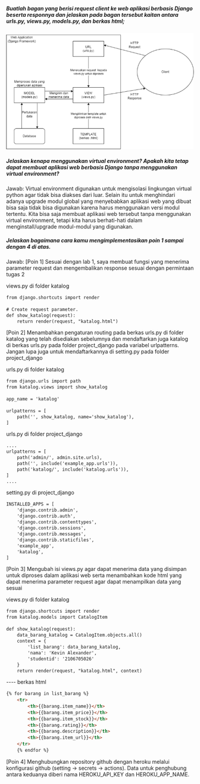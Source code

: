 ##### Buatlah bagan yang berisi request client ke web aplikasi berbasis Django beserta responnya dan jelaskan pada bagan tersebut kaitan antara urls.py, views.py, models.py, dan berkas html;
![bagan](https://github.com/kevin-alex-12/tugasdua-pbp/blob/main/katalog/bagandjango.png?raw=true)

##### Jelaskan kenapa menggunakan virtual environment? Apakah kita tetap dapat membuat aplikasi web berbasis Django tanpa menggunakan virtual environment?
Jawab: Virtual environment digunakan untuk mengisolasi lingkungan virtual python agar tidak bisa diakses dari luar. Selain itu untuk menghindari adanya upgrade modul global yang menyebabkan aplikasi web yang dibuat bisa saja tidak bisa digunakan karena harus menggunakan versi modul tertentu. Kita bisa saja membuat aplikasi web tersebut tanpa menggunakan virtual environment, tetapi kita harus berhati-hati dalam menginstall/upgrade modul-modul yang digunakan.

##### Jelaskan bagaimana cara kamu mengimplementasikan poin 1 sampai dengan 4 di atas.
Jawab:
[Poin 1] Sesuai dengan lab 1, saya membuat fungsi yang menerima parameter request dan mengembalikan response sesuai dengan permintaan tugas 2

views.py di folder katalog
```pyhton 
from django.shortcuts import render

# Create request parameter.
def show_katalog(request):
    return render(request, "katalog.html")
```

[Poin 2] Menambahkan pengaturan routing pada berkas urls.py di folder katalog yang telah disediakan sebelumnya dan mendaftarkan juga katalog di berkas urls.py pada folder project_django pada variabel urlpatterns. Jangan lupa juga untuk mendaftarkannya di setting.py pada folder project_django

urls.py di folder katalog
```pyhton
from django.urls import path
from katalog.views import show_katalog

app_name = 'katalog'

urlpatterns = [
    path('', show_katalog, name='show_katalog'),
]
```

urls.py di folder project_django
```pyhton
....
urlpatterns = [
    path('admin/', admin.site.urls),
    path('', include('example_app.urls')),
    path('katalog/', include('katalog.urls')),
]
....
```

setting.py di project_django
```pyhton
INSTALLED_APPS = [
    'django.contrib.admin',
    'django.contrib.auth',
    'django.contrib.contenttypes',
    'django.contrib.sessions',
    'django.contrib.messages',
    'django.contrib.staticfiles',
    'example_app',
    'katalog',
]
```

[Poin 3] Mengubah isi views.py agar dapat menerima data yang disimpan untuk diproses dalam aplikasi web serta menambahkan kode html yang dapat menerima parameter request agar dapat menampilkan data yang sesuai

views.py di folder katalog
```
from django.shortcuts import render
from katalog.models import CatalogItem

def show_katalog(request):
    data_barang_katalog = CatalogItem.objects.all()
    context = {
        'list_barang': data_barang_katalog,
        'nama': 'Kevin Alexander',
        'studentid': '2106705026'
    }
    return render(request, "katalog.html", context)
```

---- berkas html
```html
{% for barang in list_barang %}
    <tr>
        <th>{{barang.item_name}}</th>
        <th>{{barang.item_price}}</th>
        <th>{{barang.item_stock}}</th>
        <th>{{barang.rating}}</th>
        <th>{{barang.description}}</th>
        <th>{{barang.item_url}}</th>
    </tr>
    {% endfor %}
```

[Poin 4] Menghubungkan repository github dengan heroku melalui konfigurasi github (setting -> secrets -> actions). Data untuk penghubung antara keduanya diberi nama HEROKU_API_KEY dan HEROKU_APP_NAME.